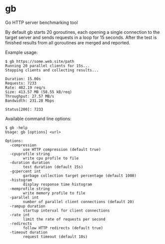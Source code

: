 # gb
Go HTTP server benchmarking tool

By default gb starts 20 goroutines, each opening a single connection
to the target server and sends requests in a loop for 15 seconds.
After the test is finished results from all goroutines are merged
and reported.

Example usage:

```
$ gb https://some.web.site/path
Running 20 parallel clients for 15s...
Stopping clients and collecting results...

Duration: 15.00s
Requests: 7233
Rate: 482.19 req/s
Size: 413.57 MB (58.55 kB/req)
Throughput: 27.57 MB/s
Bandwidth: 231.28 Mbps

Status[200]: 7233
```

Available command line options:

```
$ gb -help
Usage: gb [options] <url>

Options:
  -compression
        use HTTP compression (default true)
  -cpuprofile string
        write cpu profile to file
  -duration duration
        test duration (default 15s)
  -gcpercent int
        garbage collection target percentage (default 1000)
  -histogram
        display response time histogram
  -memprofile string
        write memory profile to file
  -parallel int
        number of parallel client connections (default 20)
  -rampup duration
        startup interval for client connections
  -rate int
        limit the rate of requests per second
  -redirects
        follow HTTP redirects (default true)
  -timeout duration
        request timeout (default 10s)
```
